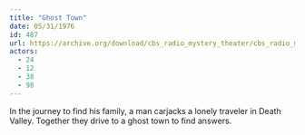 ```yaml
---
title: "Ghost Town"
date: 05/31/1976
id: 487
url: https://archive.org/download/cbs_radio_mystery_theater/cbs_radio_mystery_theater-0451-0500.zip/cbs_radio_mystery_theater-0451-0500%2Fcbsrmt_0487_ghost_town.mp3
actors:
  - 24
  - 12
  - 38
  - 98
---
```

In the journey to find his family, a man carjacks a lonely traveler in Death Valley. Together they drive to a ghost town to find answers.